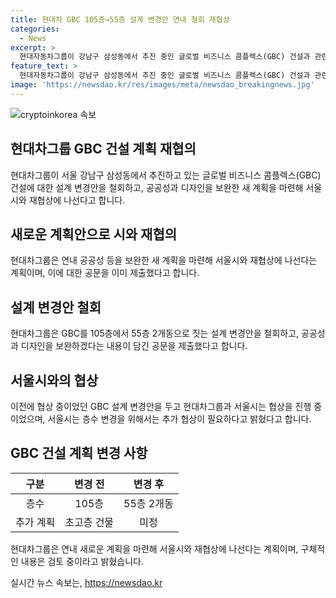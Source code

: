 ```yaml
---
title: 현대차 GBC 105층→55층 설계 변경안 연내 철회 재협상
categories:
  - News
excerpt: >
  현대자동차그룹이 강남구 삼성동에서 추진 중인 글로벌 비즈니스 콤플렉스(GBC) 건설과 관련해 55층 2개동으로 짓는 설계 변경안 철회를 결정하고 연내 공공성과 디자인을 보완한 새로운 계획 마련을 위해 서울시와 재협상에 나선다. 이에 대한 공문을 제출했으며, 서울시와의 협상을 진행하던 중이었던 105층 초고층 빌딩 계획을 55층 2개동으로 변경하려는 현대차그룹의 계획이 서울시로부터 수용되지 않았었음. 이에 현대차그룹은 새로운 계획을 검토 중이지만, 초고층 건물은 포함되지 않을 것으로 보인다.
feature_text: >
  현대자동차그룹이 강남구 삼성동에서 추진 중인 글로벌 비즈니스 콤플렉스(GBC) 건설과 관련해 55층 2개동으로 짓는 설계 변경안 철회를 결정하고 연내 공공성과 디자인을 보완한 새로운 계획 마련을 위해 서울시와 재협상에 나선다. 이에 대한 공문을 제출했으며, 서울시와의 협상을 진행하던 중이었던 105층 초고층 빌딩 계획을 55층 2개동으로 변경하려는 현대차그룹의 계획이 서울시로부터 수용되지 않았었음. 이에 현대차그룹은 새로운 계획을 검토 중이지만, 초고층 건물은 포함되지 않을 것으로 보인다.
image: 'https://newsdao.kr/res/images/meta/newsdao_breakingnews.jpg'
---
```


<p><img src="https://newsdao.kr/res/images/meta/newsdao_breakingnews.jpg" alt="cryptoinkorea 속보" /></p>

<h2 data-ke-size="size26">현대차그룹 GBC 건설 계획 재협의</h2>

<p data-ke-size="size16">현대차그룹이 서울 강남구 삼성동에서 추진하고 있는 글로벌 비즈니스 콤플렉스(GBC) 건설에 대한 설계 변경안을 철회하고, 공공성과 디자인을 보완한 새 계획을 마련해 서울시와 재협상에 나선다고 합니다.</p>

<h2>새로운 계획안으로 시와 재협의</h2>

<p data-ke-size="size16">현대차그룹은 연내 공공성 등을 보완한 새 계획을 마련해 서울시와 재협상에 나선다는 계획이며, 이에 대한 공문을 이미 제출했다고 합니다.</p>

<h2>설계 변경안 철회</h2>

<p data-ke-size="size16">현대차그룹은 GBC를 105층에서 55층 2개동으로 짓는 설계 변경안을 철회하고, 공공성과 디자인을 보완하겠다는 내용이 담긴 공문을 제출했다고 합니다.</p>

<h2>서울시와의 협상</h2>

<p data-ke-size="size16">이전에 협상 중이었던 GBC 설계 변경안을 두고 현대차그룹과 서울시는 협상을 진행 중이었으며, 서울시는 층수 변경을 위해서는 추가 협상이 필요하다고 밝혔다고 합니다.</p>

<h2>GBC 건설 계획 변경 사항</h2>

<table>
    <thead>
        <tr>
            <th style="text-align: center;">구분</th>
            <th style="text-align: center;">변경 전</th>
            <th style="text-align: center;">변경 후</th>
        </tr>
    </thead>
    <tbody>
        <tr>
            <td style="text-align: center;">층수</td>
            <td style="text-align: center;">105층</td>
            <td style="text-align: center;">55층 2개동</td>
        </tr>
        <tr>
            <td style="text-align: center;">추가 계획</td>
            <td style="text-align: center;">초고층 건물</td>
            <td style="text-align: center;">미정</td>
        </tr>
    </tbody>
</table>

<p data-ke-size="size16">현대차그룹은 연내 새로운 계획을 마련해 서울시와 재협상에 나선다는 계획이며, 구체적인 내용은 검토 중이라고 밝혔습니다.</p>
실시간 뉴스 속보는, <a href="https://newsdao.kr" rel="dofollow">https://newsdao.kr</a>


